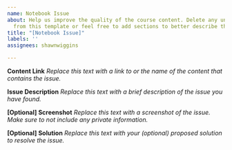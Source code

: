 ```yaml
---
name: Notebook Issue
about: Help us improve the quality of the course content. Delete any unneeded sections
  from this template or feel free to add sections to better describe the issue.
title: "[Notebook Issue]"
labels: ''
assignees: shawnwiggins

---
```


**Content Link**
_Replace this text with a link to or the name of the content that contains the issue._

**Issue Description**
_Replace this text with a brief description of the issue you have found._

**[Optional] Screenshot**
_Replace this text with a screenshot of the issue. Make sure to not include any private information._

**[Optional] Solution**
_Replace this text with your (optional) proposed solution to resolve the issue._
